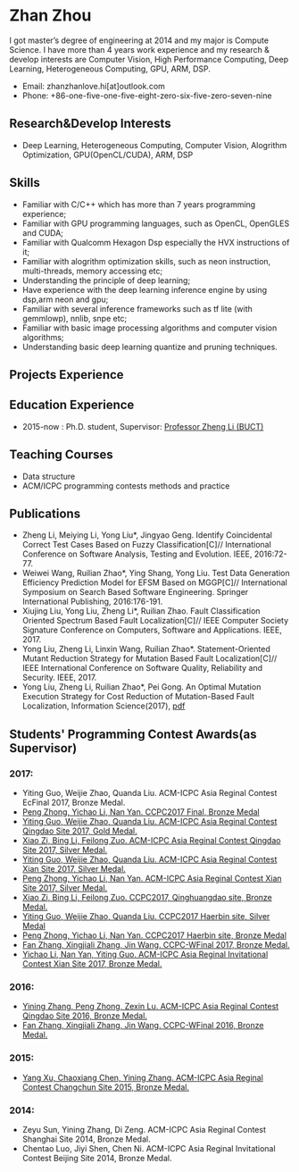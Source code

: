 # Zhan Zhou
I got master’s degree of engineering at 2014 and my major is Compute Science. I have more than 4 years work experience and my research & develop interests are Computer Vision, High Performance Computing, Deep Learning, Heterogeneous Computing, GPU, ARM, DSP.
- Email: zhanzhanlove.hi[at]outlook.com
- Phone: +86-one-five-one-five-eight-zero-six-five-zero-seven-nine

## Research&Develop Interests
- Deep Learning, Heterogeneous Computing, Computer Vision, Alogrithm Optimization, GPU(OpenCL/CUDA), ARM, DSP

## Skills
- Familiar with C/C++ which has more than 7 years programming experience;
- Familiar with GPU programming languages, such as OpenCL, OpenGLES and CUDA;
- Familiar with Qualcomm Hexagon Dsp especially the HVX instructions of it;
- Familiar with alogrithm optimization skills, such as neon instruction, multi-threads, memory accessing etc; 
- Understanding the principle of deep learning;
- Have experience with the deep learning inference engine by using dsp,arm neon and gpu;
- Familiar with several inference frameworks such as  tf lite (with gemmlowp), nnlib, snpe etc;
- Familiar with basic image processing algorithms and computer vision algorithms;
- Understanding basic deep learning quantize and pruning techniques.

## Projects Experience

## Education Experience
- 2015-now : Ph.D. student, Supervisor: [Professor Zheng Li (BUCT)](http://cist.buct.edu.cn/staff/zheng/)

## Teaching Courses
- Data structure
- ACM/ICPC programming contests methods and practice

## Publications
- Zheng Li, Meiying Li, Yong Liu\*, Jingyao Geng. Identify Coincidental Correct Test Cases Based on Fuzzy Classification[C]// International Conference on Software Analysis, Testing and Evolution. IEEE, 2016:72-77. 
- Weiwei Wang, Ruilian Zhao\*, Ying Shang, Yong Liu. Test Data Generation Efficiency Prediction Model for EFSM Based on MGGP[C]// International Symposium on Search Based Software Engineering. Springer International Publishing, 2016:176-191. 
- Xiujing Liu, Yong Liu, Zheng Li\*, Ruilian Zhao. Fault Classification Oriented Spectrum Based Fault Localization[C]// IEEE Computer Society Signature Conference on Computers, Software and Applications. IEEE, 2017. 
- Yong Liu, Zheng Li, Linxin Wang, Ruilian Zhao\*. Statement-Oriented Mutant Reduction Strategy for Mutation Based Fault Localization[C]// IEEE International Conference on Software Quality, Reliability and Security. IEEE, 2017. 
- Yong Liu, Zheng Li, Ruilian Zhao\*, Pei Gong. An Optimal Mutation Execution Strategy for Cost Reduction of Mutation-Based Fault Localization, Information Science(2017), [pdf](https://www.researchgate.net/profile/Yong_Liu169/publication/319524327_An_Optimal_Mutation_Execution_Strategy_for_Cost_Reduction_of_Mutation-Based_Fault_Localization/links/59cd9b22458515cc6aa4bbd1/An-Optimal-Mutation-Execution-Strategy-for-Cost-Reduction-of-Mutation-Based-Fault-Localization.pdf?origin=publication_detail&ev=pub_int_prw_xdl&msrp=VXMFxrVH4lnIkO90jgIsklDkYF4WfDMZrXs_WDpuDLNnEpcfsnrePsmlWkD_Gtunf-H8i4CAjHgM0fplwXfH5h_r2izSN6P3zh9tKzYOQLShqMYkD7WpFoyy.K-pDDwE3J3tzBiIlV4PPv19bZ62ZNgswROjdcrbYC2GoNeyLJM8--ecauzIAv-GWArzyhuz3ZheaoaQg9ZyiXc1vXSsHtKSMynLATw.1aTvdFUBuqsvcVA_03WAP3HTaS9vSeVHD-QSw3IOm8mEPDnLdhvthwQedF1QIPRIbVcQw6auN6WCY50ukctSERRT3M0K46dEfpGFXg._StEQs12TpBTpCYN-vTHue6V2gNoVWcwqcnrrO4Mh3hBj0imLcchdrMJ3YbAjkerwO-0RpGCSdev7ErDehBxnfCD-zSpPxrUtGyqgg)

## Students' Programming Contest Awards(as Supervisor)

### 2017: 
- Yiting Guo, Weijie Zhao, Quanda Liu. ACM-ICPC Asia Reginal Contest EcFinal 2017, Bronze Medal.
- [Peng Zhong, Yichao Li, Nan Yan. CCPC2017 Final, Bronze Medal](http://cist.buct.edu.cn/xwzx/ssdt/91947.htm)
- [Yiting Guo, Weijie Zhao, Quanda Liu. ACM-ICPC Asia Reginal Contest Qingdao Site 2017, Gold Medal.](http://news.buct.edu.cn/xysx/jjxy/90584.htm)
- [Xiao Zi, Bing Li, Feilong Zuo. ACM-ICPC Asia Reginal Contest Qingdao Site 2017, Silver Medal.](http://news.buct.edu.cn/xysx/jjxy/90584.htm)
- [Yiting Guo, Weijie Zhao, Quanda Liu. ACM-ICPC Asia Reginal Contest Xian Site 2017, Silver Medal.](http://news.buct.edu.cn/xysx/tg/90102.htm)
- [Peng Zhong, Yichao Li, Nan Yan. ACM-ICPC Asia Reginal Contest Xian Site 2017, Silver Medal.](http://news.buct.edu.cn/xysx/tg/90102.htm)
- [Xiao Zi, Bing Li, Feilong Zuo. CCPC2017, Qinghuangdao site, Bronze Medal.](http://news.buct.edu.cn/xysx/tg/90102.htm)
- [Yiting Guo, Weijie Zhao, Quanda Liu. CCPC2017 Haerbin site, Silver Medal](http://news.buct.edu.cn/xysx/tg/89639.htm)
- [Peng Zhong, Yichao Li, Nan Yan. CCPC2017 Haerbin site, Bronze Medal](http://news.buct.edu.cn/xysx/tg/89639.htm)
- [Fan Zhang, Xingjiali Zhang, Jin Wang. CCPC-WFinal 2017, Bronze Medal.](http://news.buct.edu.cn/xysx/kxyj/82276.htm) 
- [Yichao Li, Nan Yan, Yiting Guo. ACM-ICPC Asia Reginal Invitational Contest Xian Site 2017, Bronze Medal.](http://news.buct.edu.cn/xysx/kxyj/82860.htm) 

### 2016: 
- [Yining Zhang, Peng Zhong, Zexin Lu. ACM-ICPC Asia Reginal Contest Qingdao Site 2016, Bronze Medal.](http://news.buct.edu.cn/rcpy/76822.htm) 
- [Fan Zhang, Xingjiali Zhang, Jin Wang. CCPC-WFinal 2016, Bronze Medal.](http://news.buct.edu.cn/rcpy/70740.htm) 

### 2015: 
- [Yang Xu, Chaoxiang Chen, Yining Zhang. ACM-ICPC Asia Reginal Contest Changchun Site 2015, Bronze Medal. ](http://en.cist.buct.edu.cn/teachinglife/life/63338.htm)

### 2014:
- Zeyu Sun, Yining Zhang, Di Zeng. ACM-ICPC Asia Reginal Contest Shanghai Site 2014, Bronze Medal. 
- Chentao Luo, Jiyi Shen, Chen Ni. ACM-ICPC Asia Reginal Invitational Contest Beijing Site 2014, Bronze Medal. 

